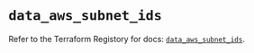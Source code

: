 # `data_aws_subnet_ids`

Refer to the Terraform Registory for docs: [`data_aws_subnet_ids`](https://www.terraform.io/docs/providers/aws/d/subnet_ids).

